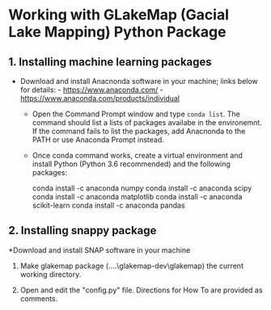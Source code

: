 # Working with GLakeMap (Gacial Lake Mapping) Python Package

## 1. Installing machine learning packages
- Download and install Anacnonda software in your machine; links below for details:
		- https://www.anaconda.com/
		- https://www.anaconda.com/products/individual
	- Open the Command Prompt window and type `conda list`. The command should list a lists of packages availabe in the environemnt. If the command fails to list the packages, add Anacnonda to the PATH or use  Anaconda Prompt instead.
	- Once conda command works, create a  virtual environment and install Python (Python 3.6 recommended) and the following packages:
		
		conda install -c anaconda numpy
		conda install -c anaconda scipy
		conda install -c anaconda matplotlib
		conda install -c anaconda scikit-learn
		conda install -c anaconda pandas

## 2. Installing snappy package
*Download and install SNAP software in your machine
1) Make glakemap package (..\..\glakemap-dev\glakemap) the current working directory.

2) Open and edit the "config.py" file. Directions for How To are provided as comments.
